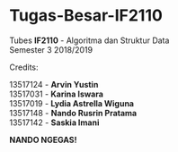 # Tugas-Besar-IF2110
Tubes <strong>IF2110</strong> - Algoritma dan Struktur Data</br>
Semester 3 2018/2019</br>

Credits:

13517124 - <strong>Arvin Yustin</strong></br>
13517031 - <strong>Karina Iswara</strong></br>
13517019 - <strong>Lydia Astrella Wiguna</strong></br>
13517148 - <strong>Nando Rusrin Pratama</strong></br>
13517142 - <strong>Saskia Imani</strong></br>


<strong>NANDO NGEGAS!</strong>
